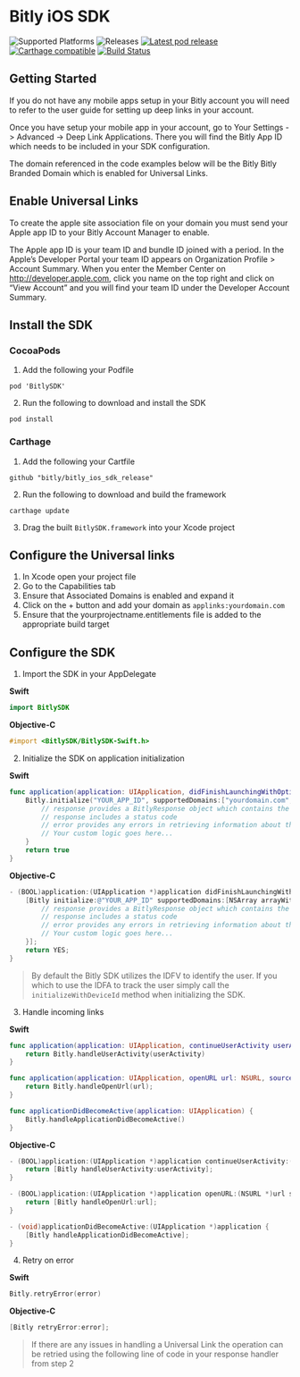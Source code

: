 # Bitly iOS SDK

![Supported Platforms](https://img.shields.io/cocoapods/p/BitlySDK.svg) ![Releases](https://img.shields.io/github/release/bitly/bitly_ios_sdk_release.svg) [![Latest pod release](https://img.shields.io/cocoapods/v/BitlySDK.svg)](http://cocoapods.org/pods/BitlySDK) [![Carthage compatible](https://img.shields.io/badge/Carthage-compatible-4BC51D.svg?style=flat)](https://github.com/Carthage/Carthage) [![Build Status](https://travis-ci.com/bitly/bitly_ios_sdk.svg?token=GQk2M5gzMUKUJCESKF18&branch=master)](https://travis-ci.com/bitly/bitly_ios_sdk)

## Getting Started
If you do not have any mobile apps setup in your Bitly account you will need to refer to the user guide for setting up deep links in your account.  

Once you have setup your mobile app in your account, go to Your Settings -> Advanced -> Deep Link Applications.  There you will find the Bitly App ID which needs to be included in your SDK configuration.

The domain referenced in the code examples below will be the Bitly Bitly Branded Domain which is enabled for Universal Links.

## Enable Universal Links
To create the apple site association file on your domain you must send your Apple app ID to your Bitly Account Manager to enable.

The Apple app ID is your team ID and bundle ID joined with a period.  In the Apple’s Developer Portal your team ID appears on Organization Profile > Account Summary.  When you enter the Member Center on http://developer.apple.com, click you name on the top right and click on “View Account” and you will find your team ID under the Developer Account Summary.

## Install the SDK

### CocoaPods
1. Add the following your Podfile

  ```
  pod 'BitlySDK'
  ```
2. Run the following to download and install the SDK

  ```
  pod install
  ```

### Carthage
1. Add the following your Cartfile

  ```
  github "bitly/bitly_ios_sdk_release"
  ```
2. Run the following to download and build the framework

  ```
  carthage update
  ```
3. Drag the built `BitlySDK.framework` into your Xcode project

## Configure the Universal links
1. In Xcode open your project file
2. Go to the Capabilities tab
3. Ensure that Associated Domains is enabled and expand it
4. Click on the + button and add your domain as `applinks:yourdomain.com`
5. Ensure that the yourprojectname.entitlements file is added to the appropriate build target

## Configure the SDK
1. Import the SDK in your AppDelegate

  **Swift**
  ```swift
  import BitlySDK
  ```

  **Objective-C**
  ```objective-c
  #import <BitlySDK/BitlySDK-Swift.h>
  ```
2. Initialize the SDK on application initialization

  **Swift**
  ```swift
  func application(application: UIApplication, didFinishLaunchingWithOptions launchOptions: [NSObject: AnyObject]?) -> Bool {
      Bitly.initialize("YOUR_APP_ID", supportedDomains:["yourdomain.com","yourotherdomain.com"], supportedSchemes:["yourscheme"]) { response, error in
          // response provides a BitlyResponse object which contains the full URL information
          // response includes a status code
          // error provides any errors in retrieving information about the URL
          // Your custom logic goes here...
      }
      return true
  }
  ```

  **Objective-C**
  ```objective-c
  - (BOOL)application:(UIApplication *)application didFinishLaunchingWithOptions:(NSDictionary *)launchOptions {
      [Bitly initialize:@"YOUR_APP_ID" supportedDomains:[NSArray arrayWithObjects: @"yourdomain.com", @"yourotherdomain.com", nil] supportedDomains:[NSArray arrayWithObjects: @"yourscheme", nil] handler:^(BitlyResponse * response, NSString * error) {
          // response provides a BitlyResponse object which contains the full URL information
          // response includes a status code
          // error provides any errors in retrieving information about the URL
          // Your custom logic goes here...
      }];
      return YES;
  }
  ```

  > By default the Bitly SDK utilizes the IDFV to identify the user. If you which to use the IDFA to track the user simply call the `initializeWithDeviceId` method when initializing the SDK.

3. Handle incoming links

  **Swift**
  ```swift    
  func application(application: UIApplication, continueUserActivity userActivity: NSUserActivity, restorationHandler: ([AnyObject]?) -> Void) -> Bool {
      return Bitly.handleUserActivity(userActivity)
  }

  func application(application: UIApplication, openURL url: NSURL, sourceApplication: String?, annotation: AnyObject) -> Bool {
      return Bitly.handleOpenUrl(url);
  }

  func applicationDidBecomeActive(application: UIApplication) {
      Bitly.handleApplicationDidBecomeActive()
  }
  ```

  **Objective-C**
  ```objective-c
  - (BOOL)application:(UIApplication *)application continueUserActivity:(NSUserActivity *)userActivity restorationHandler:(void (^)(NSArray *restorableObjects))restorationHandler {
      return [Bitly handleUserActivity:userActivity];
  }

  - (BOOL)application:(UIApplication *)application openURL:(NSURL *)url sourceApplication:(NSString *)sourceApplication annotation:(id)annotation {
      return [Bitly handleOpenUrl:url];
  }

  - (void)applicationDidBecomeActive:(UIApplication *)application {
      [Bitly handleApplicationDidBecomeActive];
  }
  ```

4. Retry on error

  **Swift**
  ```swift    
  Bitly.retryError(error)
  ```

  **Objective-C**
  ```objective-c
  [Bitly retryError:error];
  ```

  >If there are any issues in handling a Universal Link the operation can be retried using the following line of code in your response handler from step 2

